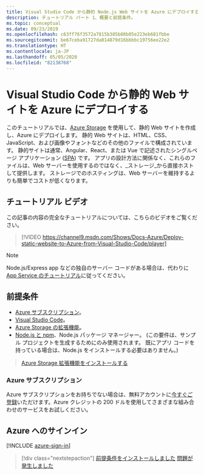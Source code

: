 ```yaml
---
title: Visual Studio Code から静的 Node.js Web サイトを Azure にデプロイする
description: チュートリアル パート 1、概要と前提条件。
ms.topic: conceptual
ms.date: 09/23/2019
ms.openlocfilehash: c63ff76f3572a7815b385b08b05e223eb681fbbe
ms.sourcegitcommit: be67ceba91727da014879d16bbbbc19756ee22e2
ms.translationtype: HT
ms.contentlocale: ja-JP
ms.lasthandoff: 05/05/2020
ms.locfileid: "82138768"
---
```

# <a name="deploy-a-static-website-to-azure-from-visual-studio-code"></a>Visual Studio Code から静的 Web サイトを Azure にデプロイする

このチュートリアルでは、[Azure Storage](https://docs.microsoft.com/azure/storage) を使用して、静的 Web サイトを作成し、Azure にデプロイします。 静的 Web サイトは、HTML、CSS、JavaScript、および画像やフォントなどのその他のファイルで構成されています。 静的サイトは通常、Angular、React、または Vue で記述されたシングルページ アプリケーション ([SPA](https://en.wikipedia.org/wiki/Single-page_application)) です。 アプリの設計方法に関係なく、これらのファイルは、Web サーバーを使用するのではなく、_ストレージ_から直接ホストして提供します。 ストレージでのホスティングは、Web サーバーを維持するよりも簡単でコストが低くなります。

## <a name="walkthrough-video"></a>チュートリアル ビデオ

この記事の内容の完全なチュートリアルについては、こちらのビデオをご覧ください。

> [!VIDEO https://channel9.msdn.com/Shows/Docs-Azure/Deploy-static-website-to-Azure-from-Visual-Studio-Code/player]

> [!NOTE]
> Node.js/Express app などの独自のサーバー コードがある場合は、代わりに [App Service のチュートリアル](tutorial-vscode-azure-app-service-node-01.md)に従ってください。

## <a name="prerequisites"></a>前提条件

- [Azure サブスクリプション](#azure-subscription)。
- [Visual Studio Code](https://code.visualstudio.com/)。
- [Azure Storage の拡張機能](https://marketplace.visualstudio.com/items?itemName=ms-azuretools.vscode-azurestorage)。
- [Node.js と npm](https://nodejs.org/en/download)、Node.js パッケージ マネージャー。 (この要件は、サンプル プロジェクトを生成するためにのみ使用されます。 既にアプリ コードを持っている場合は、Node.js をインストールする必要はありません。)

> <a class="tutorial-install-extension-btn" href="https://marketplace.visualstudio.com/items?itemName=ms-azuretools.vscode-azurestorage">Azure Storage 拡張機能をインストールする</a>

### <a name="azure-subscription"></a>Azure サブスクリプション

Azure サブスクリプションをお持ちでない場合は、無料アカウントに[今すぐご登録](https://azure.microsoft.com/free/?utm_source=campaign&utm_campaign=vscode-tutorial-static-website&mktingSource=vscode-tutorial-static-website)いただけます。Azure クレジットの 200 ドルを使用してさまざまな組み合わせのサービスをお試しください。

## <a name="sign-in-to-azure"></a>Azure へのサインイン

[!INCLUDE [azure-sign-in](includes/azure-sign-in.md)]

> [!div class="nextstepaction"]
> [前提条件をインストールしました](tutorial-vscode-static-website-node-02.md) [問題が発生しました](https://www.research.net/r/PWZWZ52?tutorial=node-deployment-staticwebsite&step=getting-started)
